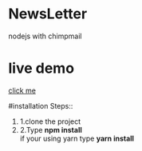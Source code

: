 # NewsLetter
nodejs with chimpmail

# live demo
[click me](https://guarded-hollows-52086.herokuapp.com/)

#installation Steps::
<ol>
<li>1.clone the project </li>
  <li>2.Type <b>npm install</b> </li>
  if your using yarn type <b>yarn install</b>
